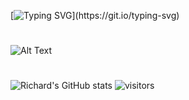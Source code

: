 [![Typing SVG](https://readme-typing-svg.herokuapp.com?size=50&duration=4997&color=25FF00&lines=Welcome+Nerds!)](https://git.io/typing-svg)
#
![Alt Text](https://media.giphy.com/media/MC6eSuC3yypCU/giphy.gif)
# 
![Richard's GitHub stats](https://github-readme-stats.vercel.app/api?username=Ye-Yint-Nyo-Hmine)
![visitors](https://visitor-badge.glitch.me/badge?page_id=page.id&left_color=green&right_color=red)
